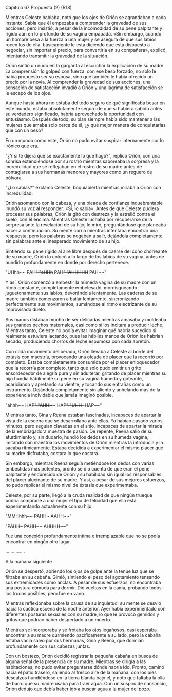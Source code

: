 
Capítulo 67 Propuesta (2) (R18)

Mientras Celeste hablaba, notó que los ojos de Orión se agrandaban a cada instante. Sabía que él empezaba a comprender la gravedad de sus acciones, pero insistió, a pesar de la incomodidad de su pene palpitante y rígido aún en lo profundo de su vagina empapada. «Sin embargo, cuando un hombre besa a la fuerza a una mujer y se asegura de que sus labios rocen los de ella, básicamente le está diciendo que está dispuesto a negociar, sin importar el precio, para convertirla en su compañera», explicó, intentando transmitir la gravedad de la situación.

Orión sintió un nudo en la garganta al escuchar la explicación de su madre. La comprensión lo golpeó con fuerza: con ese beso forzado, no solo le había propuesto ser su esposa, sino que también le había ofrecido un precio por la novia. Al comprender la gravedad de sus acciones, una sensación de satisfacción invadió a Orión y una lágrima de satisfacción se le escapó de los ojos.

Aunque hasta ahora no estaba del todo seguro de qué significaba besar en este mundo, estaba absolutamente seguro de que si hubiera sabido antes su verdadero significado, habría aprovechado la oportunidad con entusiasmo. Después de todo, su plan siempre había sido mantener a las mujeres que amaba solo cerca de él, ¿y qué mejor manera de conquistarlas que con un beso?

En un mundo como este, Orión no pudo evitar suspirar internamente por lo irónico que era.

"¿Y si te dijera que sé exactamente lo que hago?", replicó Orión, con una sonrisa extendiéndose por su rostro mientras saboreaba la sorpresa y la incredulidad que se reflejaban en el rostro de su madre antes de contagiarse a sus hermanas menores y mayores como un reguero de pólvora.

"¿Lo sabías?" exclamó Celeste, boquiabierta mientras miraba a Orión con incredulidad.

Orión asomando con la cabeza, y una oleada de confianza inquebrantable inundó su voz al responder: «Sí, lo sabía». Antes de que Celeste pudiera procesar sus palabras, Orión la giró con destreza y la estrelló contra el suelo, con él encima. Mientras Celeste luchaba por recuperarse de la sorpresa ante la revelación de su hijo, lo miró, preguntándose qué planeaba hacer a continuación. Su mente corría mientras intentaba encontrar una respuesta, pero las palabras se negaban a salir, dejándola completamente sin palabras ante el inesperado movimiento de su hijo.

Sintiendo su pene rígido al aire libre después de caerse del coño chorreante de su madre, Orión lo colocó a lo largo de los labios de su vagina, antes de hundirlo profundamente en donde por derecho pertenece.

"UHhh~~ PAH~~" "aHHh~~ PAH~~" "AHHHHH~~ PAH~~"

Y así, Orión comenzó a embestir la húmeda vagina de su madre con un ritmo constante, completamente embelesado, mordisqueando juguetonamente sus labios, devorándola lentamente. Las caderas de su madre también comenzaron a bailar lentamente, sincronizando perfectamente sus movimientos, sumándose al ritmo electrizante de su improvisado dueto.

Sus manos distaban mucho de ser delicadas mientras amasaba y moldeaba sus grandes pechos maternales, casi como si los incitara a producir leche. Mientras tanto, Celeste no podía evitar imaginar qué habría sucedido si realmente estuviera lactando, pues las hábiles manos de Orión los habrían secado, produciendo chorros de leche espumosa con cada apretón.

Con cada movimiento deliberado, Orión llevaba a Celeste al borde del éxtasis con maestría, provocando una oleada de placer que la recorrió por completo. Estaba completamente consumida por el placer enloquecedor que la recorría por completo, tanto que solo pudo emitir un grito ensordecedor de alegría pura y sin adulterar, gritando de placer mientras su hijo hundía hábilmente su pene en su vagina húmeda y goteante, acariciando y apretando su vientre, y tocando sus entrañas como un instrumento. Dejándola completamente sin aliento y anhelando más de la experiencia inolvidable que jamás imaginó posible.

"ahhh~~ HAP~~" "AHHH~~~ HAP~~" "UHH~~~HAP~~"

Mientras tanto, Gina y Reena estaban fascinadas, incapaces de apartar la vista de la escena que se desarrollaba ante ellas. Ya habían pasado varios minutos, pero seguían clavadas en el sitio, incapaces de apartar la mirada de la embriagadora muestra de pasión. De repente, Reena salió de su aturdimiento y, sin dudarlo, hundió los dedos en su húmeda vagina, imitando con maestría los movimientos de Orión mientras la introducía y la sacaba rítmicamente. Estaba decidida a experimentar el mismo placer que su madre disfrutaba, costara lo que costara.

Sin embargo, mientras Reena seguía metiéndose los dedos con varias embestidas más potentes, pronto se dio cuenta de que eran el pene palpitante y endurecido de Orión y su habilidad sin igual los responsables del placer alucinante de su madre. Y así, a pesar de sus mejores esfuerzos, no pudo replicar el mismo nivel de éxtasis que experimentaba.

Celeste, por su parte, llegó a la cruda realidad de que ningún trueque podría comprarle a una mujer el tipo de felicidad que ella está experimentando actualmente con su hijo.

"MMHhhh~~ PAHH~ AAHH~~"

"PAHH~ PAHH~~ AHHHH~~"

Fue una conexión profundamente íntima e irremplazable que no se podía encontrar en ningún otro lugar.

……………

A la mañana siguiente

Orión se despertó, abriendo los ojos de golpe ante la tenue luz que se filtraba en su cabaña. Gimió, sintiendo el peso del agotamiento tensando sus extremidades como anclas. A pesar de sus esfuerzos, no encontraba una postura cómoda para dormir. Dio vueltas en la cama, probando todos los trucos posibles, pero fue en vano.

Mientras reflexionaba sobre la causa de su inquietud, su mente se desvió hacia la caótica escena de la noche anterior. Ayer había experimentado con diferentes posturas sexuales con su madre, lo que le provocó gemidos y gritos que podrían haber despertado a un muerto.

Mientras se incorporaba y se frotaba los ojos legañosos, casi esperaba encontrar a su madre durmiendo pacíficamente a su lado, pero la cabaña estaba vacía salvo por sus hermanas, Gina y Reena, que dormían profundamente con sus cabezas juntas.

Con un bostezo, Orión decidió registrar la pequeña cabaña en busca de alguna señal de la presencia de su madre. Mientras se dirigía a las habitaciones, no pudo evitar preguntarse dónde habría ido. Pronto, caminó hacia el patio trasero, saliendo al fresco aire de la mañana, con los pies descalzos hundiéndose en la tierra blanda bajo él, y notó que faltaba la olla de barro que su madre usaba para traer agua. Con un suspiro de cansancio, Orión dedujo que debía haber ido a buscar agua a la mujer del pozo.
